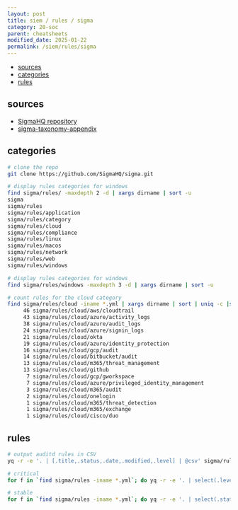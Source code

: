 ```yaml
---
layout: post
title: siem / rules / sigma
category: 20-soc
parent: cheatsheets
modified_date: 2025-01-22
permalink: /siem/rules/sigma
---
```



<!-- vscode-markdown-toc -->
* [sources](#sources)
* [categories](#categories)
* [rules](#rules)

<!-- vscode-markdown-toc-config
	numbering=false
	autoSave=true
	/vscode-markdown-toc-config -->
<!-- /vscode-markdown-toc -->

## <a name='sources'></a>sources

* [SigmaHQ repository](https://github.com/SigmaHQ/sigma) 
* [sigma-taxonomy-appendix](https://github.com/SigmaHQ/sigma-specification/blob/main/appendix/sigma-taxonomy-appendix.md)

## <a name='categories'></a>categories

```bash
# clone the repo
git clone https://github.com/SigmaHQ/sigma.git

# display rules categories for windows
find sigma/rules/ -maxdepth 2 -d | xargs dirname | sort -u
sigma
sigma/rules
sigma/rules/application
sigma/rules/category
sigma/rules/cloud
sigma/rules/compliance
sigma/rules/linux
sigma/rules/macos
sigma/rules/network
sigma/rules/web
sigma/rules/windows

# display rules categories for windows
find sigma/rules/windows -maxdepth 3 -d | xargs dirname | sort -u

# count rules for the cloud category
find sigma/rules/cloud -iname *.yml | xargs dirname | sort | uniq -c |sort -nr
     46 sigma/rules/cloud/aws/cloudtrail
     43 sigma/rules/cloud/azure/activity_logs
     38 sigma/rules/cloud/azure/audit_logs
     24 sigma/rules/cloud/azure/signin_logs
     21 sigma/rules/cloud/okta
     19 sigma/rules/cloud/azure/identity_protection
     16 sigma/rules/cloud/gcp/audit
     14 sigma/rules/cloud/bitbucket/audit
     13 sigma/rules/cloud/m365/threat_management
     13 sigma/rules/cloud/github
      7 sigma/rules/cloud/gcp/gworkspace
      7 sigma/rules/cloud/azure/privileged_identity_management
      3 sigma/rules/cloud/m365/audit
      2 sigma/rules/cloud/onelogin
      1 sigma/rules/cloud/m365/threat_detection
      1 sigma/rules/cloud/m365/exchange
      1 sigma/rules/cloud/cisco/duo
```

## <a name='rules'></a>rules
```bash
# output auditd rules in CSV 
yq -r -e '. | [.title,.status,.date,.modified,.level] | @csv' sigma/rules/linux/auditd/*.yml | csvlook

# critical
for f in `find sigma/rules -iname *.yml`; do yq -r -e '. | select(.level=="critical") | [.logsource.category,.logsource.product,.logsource.service,.title,.status,.date,.modified,.level] | @csv' $f >> csv.txt; done; csvlook csv.txt

# stable
for f in `find sigma/rules -iname *.yml`; do yq -r -e '. | select(.status=="stable") | [.logsource.category,.logsource.product,.logsource.service,.title,.status,.date,.modified,.level] | @csv' $f >> csv.txt; done; csvlook csv.txt
```

